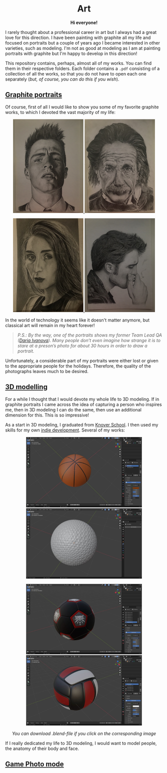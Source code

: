 <h1
    align = "center">
    Art
</h1>

<p
    align = "center">
    <b>Hi everyone!</b>
</p>

I rarely thought about a professional career in art but I always had a great love for this direction. I have been painting with graphite all my life and focused on portraits but a couple of years ago I became interested in other varieties, such as modeling. I'm not as good at modeling as I am at painting portraits with graphite but I'm happy to develop in this direction! 

This repository contains, perhaps, almost all of my works. You can find them in their respective folders. Each folder contains a `.pdf` consisting of a collection of all the works, so that you do not have to open each one separately (_but, of course, you can do this if you wish_).

## [Graphite portraits](https://github.com/msgrigorovich/Art/tree/main/Graphite%20Portraits)

Of course, first of all I would like to show you some of my favorite graphite works, to which I devoted the vast majority of my life:

<p align = "center">
<a
href = "https://github.com/msgrigorovich/Art/blob/main/Graphite%20Portraits/photo%20jpg/Colton%20Haynes%20--%202018.jpg">
<img width="225" height="300" src="https://github.com/msgrigorovich/Art/blob/main/Graphite%20Portraits/photo%20jpg/Colton%20Haynes%20--%202018.jpg?raw=true">
</a>
<a
href = "https://github.com/msgrigorovich/Art/blob/main/Graphite%20Portraits/photo%20jpg/Albert%20Einstein%20--%202016.jpg">
<img width="225" height="300" src="https://github.com/msgrigorovich/Art/blob/main/Graphite%20Portraits/photo%20jpg/Albert%20Einstein%20--%202016.jpg?raw=true">
</a>
</p>

<p align = "center">
<a
href = "https://github.com/msgrigorovich/Art/blob/main/Graphite%20Portraits/photo%20jpg/Ivanova%20Daria%20--%202022.jpg">
<img width="225" height="300" src="https://github.com/msgrigorovich/Art/blob/main/Graphite%20Portraits/photo%20jpg/Ivanova%20Daria%20--%202022.jpg?raw=true">
</a>
<a
href = "https://github.com/msgrigorovich/Art/blob/main/Graphite%20Portraits/photo%20jpg/Robert%20Pattinson%20--%202018.jpg">
<img width="225" height="300" src="https://github.com/msgrigorovich/Art/blob/main/Graphite%20Portraits/photo%20jpg/Robert%20Pattinson%20--%202018.jpg?raw=true">
</a>
</p>

In the world of technology it seems like it doesn't matter anymore, but classical art will remain in my heart forever!

>_P.S.: By the way, one of the portraits shows my former Team Lead QA ([Daria Ivanova](https://github.com/Numilou)). Many people don’t even imagine how strange it is to stare at a preson’s photo for about 30 hours in order to draw a portrait._

Unfortunately, a considerable part of my portraits were either lost or given to the appropriate people for the holidays. Therefore, the quality of the photographs leaves much to be desired.

## [3D modelling](https://github.com/msgrigorovich/Art/tree/main/3D%20modeling)

For a while I thought that I would devote my whole life to 3D modeling. If in graphite portraits I came across the idea of capturing a person who inspires me, then in 3D modeling I can do the same, then use an additional dimension for this. This is so impressive!

As a start in 3D modeling, I graduated from [Knover School](https://github.com/msgrigorovich/Art/tree/main/3D%20modeling/Knower%20School). I then used my skills for my own [indie development](https://github.com/msgrigorovich/Art/tree/main/3D%20modeling/basketgolfGame%20project). Several of my works:


<p align = "center">
<a
href = "https://github.com/msgrigorovich/Art/blob/main/3D%20modeling/basketgolfGame%20project/Models/balls/default_basket.blend">
<img width="370" height="225" src="https://github.com/msgrigorovich/Art/blob/main/README_PICTURES/BasketballDefault.jpg?raw=true">
</a>
<a
href = "https://github.com/msgrigorovich/Art/blob/main/3D%20modeling/basketgolfGame%20project/Models/balls/default_golf.blend">
<img width="370" height="225" src="https://github.com/msgrigorovich/Art/blob/main/README_PICTURES/GolfDefault.jpg?raw=true">
</a>
</p>

<p align = "center">
<a
href = "https://github.com/msgrigorovich/Art/blob/main/3D%20modeling/basketgolfGame%20project/Models/balls/football_4.blend">
<img width="370" height="225" src="https://github.com/msgrigorovich/Art/blob/main/README_PICTURES/FotballWitcher.jpg?raw=true">
</a>
<a
href = "https://github.com/msgrigorovich/Art/blob/main/3D%20modeling/basketgolfGame%20project/Models/balls/volleyball.blend">
<img width="370" height="225" src="https://github.com/msgrigorovich/Art/blob/main/README_PICTURES/VolleyballDefault.jpg?raw=true">
</a>
</p>

<p align = "center">
<i>You can download .blend-file if you click on the corresponding image</i>
</p>

If I really dedicated my life to 3D modeling, I would want to model people, the anatomy of their body and face.


## [Game Photo mode](https://github.com/msgrigorovich/Art/tree/main/Photo%20mode)

